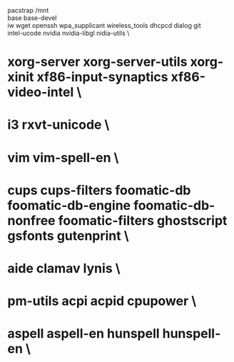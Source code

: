 pacstrap /mnt \
    base base-devel \
    iw wget openssh wpa_supplicant wireless_tools dhcpcd dialog git \
    intel-ucode nvidia nvidia-libgl nidia-utils \
#   xorg-server xorg-server-utils xorg-xinit xf86-input-synaptics xf86-video-intel \
#   i3 rxvt-unicode \
#   vim vim-spell-en \
#   cups cups-filters foomatic-db foomatic-db-engine foomatic-db-nonfree foomatic-filters ghostscript gsfonts gutenprint \
#   aide clamav lynis \
#   pm-utils acpi acpid cpupower \
#   aspell aspell-en hunspell hunspell-en \
